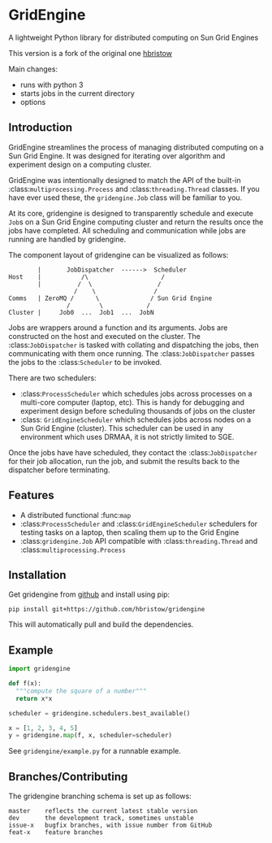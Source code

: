 GridEngine
==========

A lightweight Python library for distributed computing on Sun Grid Engines

This version is a fork of the original one [hbristow](https://github.com/hbristow/gridengine)

Main changes:

* runs with python 3
* starts jobs in the current directory
* options

Introduction
------------
GridEngine streamlines the process of managing distributed computing on a Sun
Grid Engine. It was designed for iterating over algorithm and experiment design
on a computing cluster.

GridEngine was intentionally designed to match the API of the built-in
:class:`multiprocessing.Process` and :class:`threading.Thread` classes. If you
have ever used these, the `gridengine.Job` class will be familiar to you.

At its core, gridengine is designed to transparently schedule and execute `Job`s
on a Sun Grid Engine computing cluster and return the results once the jobs have
completed. All scheduling and communication while jobs are running are handled
by gridengine.

The component layout of gridengine can be visualized as follows:

            |       JobDispatcher  ------>  Scheduler
    Host    |           /\                    /
            |          /  \                  /
                      /    \                /
    Comms   | ZeroMQ /      \              / Sun Grid Engine
                    /        \            /
    Cluster |     Job0  ...  Job1  ...  JobN

Jobs are wrappers around a function and its arguments. Jobs are constructed on
the host and executed on the cluster. The :class:`JobDispatcher` is tasked with
collating and dispatching the jobs, then communicating with them once running.
The :class:`JobDispatcher` passes the jobs to the :class:`Scheduler` to be
invoked.

There are two schedulers:

* :class:`ProcessScheduler` which schedules jobs across processes on a
  multi-core computer (laptop, etc). This is handy for debugging and experiment
  design before scheduling thousands of jobs on the cluster
* :class: `GridEngineScheduler` which schedules jobs across nodes on a Sun Grid
  Engine (cluster). This scheduler can be used in any environment which uses
  DRMAA, it is not strictly limited to SGE.

Once the jobs have have scheduled, they contact the :class:`JobDispatcher` for
their job allocation, run the job, and submit the results back to the dispatcher
before terminating.

Features
--------
 * A distributed functional :func:`map`
 * :class:`ProcessScheduler` and :class:`GridEngineScheduler` schedulers for
   testing tasks on a laptop, then scaling them up to the Grid Engine
 * :class:`gridengine.Job` API compatible with :class:`threading.Thread` and
   :class:`multiprocessing.Process`

Installation
------------
Get gridengine from [github](https://github.com/hbristow/gridengine) and install using pip:

    pip install git+https://github.com/hbristow/gridengine

This will automatically pull and build the dependencies.

Example
-------

```python
import gridengine

def f(x):
  """compute the square of a number"""
  return x*x

scheduler = gridengine.schedulers.best_available()

x = [1, 2, 3, 4, 5]
y = gridengine.map(f, x, scheduler=scheduler)
```

See `gridengine/example.py` for a runnable example.

Branches/Contributing
---------------------
The gridengine branching schema is set up as follows:

    master    reflects the current latest stable version
    dev       the development track, sometimes unstable
    issue-x   bugfix branches, with issue number from GitHub
    feat-x    feature branches

